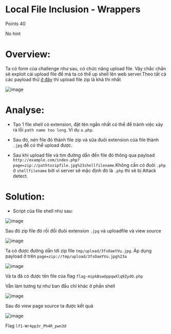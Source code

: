 # Local File Inclusion - Wrappers

Points 40

No hint

# Overview:

Ta có form của challenge như sau, có chức năng upload file. Vậy chắc chắn sẽ exploit cái upload file để mà ta có thể up shell lên web server.Theo tất cả các payload thử [ở đây](https://github.com/payloadbox/rfi-lfi-payload-list) thì  upload file zip là khả thi nhất

![image](https://user-images.githubusercontent.com/115911041/230391573-7df05260-5128-494d-af1f-4a722103bfef.png)

# Analyse:

- Tạo 1 file shell có extension, đặt tên ngắn nhất có thể để tránh việc xảy ra lỗi `path name too long`. Ví dụ `a.php`.

- Sau đó, nén file đó thành file zip và sửa đuôi extension của file thành `.jpg` để có thể upload được.

- Sau khi upload file và tìm đường dẫn đến file đó thông qua payload `http://example.com/index.php?page=zip://pathtozipfile.jpg%23shellfilename`.Không cần có đuôi `.php` ở `shellfilename` bởi vì server sẽ mặc định đó là `.php` thì sẽ bị Attack detect.

# Solution:

- Script của file shell như sau: 

![image](https://user-images.githubusercontent.com/115911041/230396513-2c3fd673-a0a2-4508-9545-6b7ac77564c9.png)

Sau đó zip file đó rồi đổi đuôi extension `.jpg` và uploadfile và view source 

![image](https://user-images.githubusercontent.com/115911041/230397036-64a7650c-5b24-49bb-b713-14437b8b819f.png)

Ta có được đường dẫn tới zip file `tmp/upload/3fsOaeYVu.jpg`. Áp dụng payload ở trên `page=zip://tmp/upload/3fsOaeYVu.jpg%23a` 

![image](https://user-images.githubusercontent.com/115911041/230397928-1433ef4d-b672-41a3-8420-3424260e74b9.png)

Và ta đã có được tên file của flag `flag-mipkBswUppqwXlq9ZydO.php`

Vẫn làm tương tự như ban đầu chỉ khác ở phần shell 

![image](https://user-images.githubusercontent.com/115911041/230398512-8f37e6fa-35f4-4b30-94b5-7a95be74c923.png)

Sau đó view page source ta được kết quả

![image](https://user-images.githubusercontent.com/115911041/230399033-cb2228a9-c4fd-453f-80fa-ed0409a73b00.png)

Flag `lf1-Wr4pp3r_Ph4R_pwn3d`


